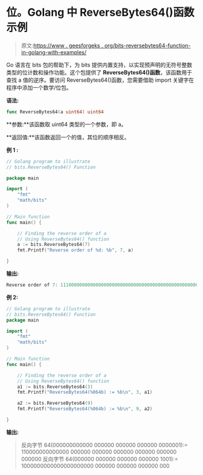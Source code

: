 # 位。Golang 中 ReverseBytes64()函数示例

> 原文:[https://www . geesforgeks . org/bits-reversebytes64-function-in-golang-with-examples/](https://www.geeksforgeeks.org/bits-reversebytes64-function-in-golang-with-examples/)

Go 语言在 bits 包的帮助下，为 bits 提供内置支持，以实现预声明的无符号整数类型的位计数和操作功能。这个包提供了 **ReverseBytes64()函数**，该函数用于查找 a 值的逆序。要访问 ReverseBytes64()函数，您需要借助 import 关键字在程序中添加一个数学/位包。

**语法:**

```go
func ReverseBytes64(a uint64) uint64
```

**参数:**该函数取 uint64 类型的一个参数，即 a。

**返回值:**该函数返回一个的值，其位的顺序相反。

**例 1 :**

```go
// Golang program to illustrate
// bits.ReverseBytes64() Function

package main

import (
    "fmt"
    "math/bits"
)

// Main function
func main() {

    // Finding the reverse order of a
    // Using ReverseBytes64() function
    a := bits.ReverseBytes64(7)
    fmt.Printf("Reverse order of %d: %b", 7, a)

}
```

**输出:**

```go
Reverse order of 7: 11100000000000000000000000000000000000000000000000000000000
```

**例 2:**

```go
// Golang program to illustrate
// bits.ReverseBytes64() Function
package main

import (
    "fmt"
    "math/bits"
)

// Main function
func main() {

    // Finding the reverse order of a
    // Using ReverseBytes64() function
    a1 := bits.ReverseBytes64(3)
    fmt.Printf("ReverseBytes64(%064b) := %b\n", 3, a1)

    a2 := bits.ReverseBytes64(9)
    fmt.Printf("ReverseBytes64(%064b) := %b\n", 9, a2)

}
```

**输出:**

> 反向字节 64(000000000000 000000 000000 000000 0000001):= 110000000000000 000000 000000 000000 000000 000000 000000
> 反向字节 64(000000 000000 000000 000000 1001):= 1000000000000000000000 000000 000000 000000 000